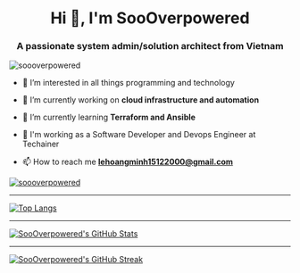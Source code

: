 <!---
SooOverpowered/SooOverpowered is a ✨ special ✨ repository because its `README.md` (this file) appears on your GitHub profile.
You can click the Preview link to take a look at your changes.
--->

<h1 align="center">Hi 👋, I'm SooOverpowered</h1>
<h3 align="center">A passionate system admin/solution architect from Vietnam</h3>

<p align="left"> <img src="https://komarev.com/ghpvc/?username=soooverpowered&label=Profile%20views&color=ff007e&style=flat" alt="soooverpowered" /> </p>

- 👀 I’m interested in all things programming and technology

- 🔭 I’m currently working on **cloud infrastructure and automation**

- 🌱 I’m currently learning **Terraform and Ansible**

- 🏢 I'm working as a Software Developer and Devops Engineer at Techainer

- 📫 How to reach me **lehoangminh15122000@gmail.com**


<p align="left"> <a href="https://github.com/ryo-ma/github-profile-trophy"><img src="https://github-profile-trophy.vercel.app/?username=soooverpowered&theme=monokai&no-bg=true&no-frame=true" alt="soooverpowered" /></a> </p>

---
[![Top Langs](https://github-readme-stats.vercel.app/api/top-langs/?username=SooOverpowered&hide_border=true&theme=radical&border_radius=5px&locale=en)](https://github.com/anuraghazra/github-readme-stats)

---
[![SooOverpowered's GitHub Stats](https://github-readme-stats.vercel.app/api?username=SooOverpowered&show_icons=true&hide_border=true&theme=radical&border_radius=5px&locale=en&count_private=true)](https://github.com/anuraghazra/github-readme-stats)

---
[![SooOverpowered's GitHub Streak](https://github-readme-streak-stats.herokuapp.com/?user=soooverpowered&theme=radical&hide_border=true)](https://github.com/DenverCoder1/github-readme-streak-stats)

